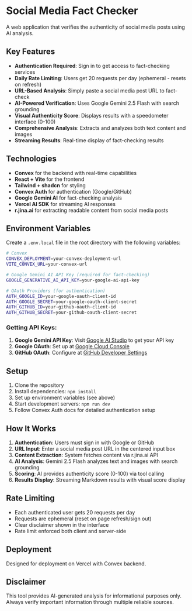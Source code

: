 # Social Media Fact Checker

A web application that verifies the authenticity of social media posts using AI analysis.

## Key Features

- **Authentication Required**: Sign in to get access to fact-checking services
- **Daily Rate Limiting**: Users get 20 requests per day (ephemeral - resets on refresh)
- **URL-Based Analysis**: Simply paste a social media post URL to fact-check
- **AI-Powered Verification**: Uses Google Gemini 2.5 Flash with search grounding
- **Visual Authenticity Score**: Displays results with a speedometer interface (0-100)
- **Comprehensive Analysis**: Extracts and analyzes both text content and images
- **Streaming Results**: Real-time display of fact-checking results

## Technologies

- **Convex** for the backend with real-time capabilities
- **React + Vite** for the frontend
- **Tailwind + shadcn** for styling
- **Convex Auth** for authentication (Google/GitHub)
- **Google Gemini AI** for fact-checking analysis
- **Vercel AI SDK** for streaming AI responses
- **r.jina.ai** for extracting readable content from social media posts

## Environment Variables

Create a `.env.local` file in the root directory with the following variables:

```bash
# Convex
CONVEX_DEPLOYMENT=your-convex-deployment-url
VITE_CONVEX_URL=your-convex-url

# Google Gemini AI API Key (required for fact-checking)
GOOGLE_GENERATIVE_AI_API_KEY=your-google-ai-api-key

# OAuth Providers (for authentication)
AUTH_GOOGLE_ID=your-google-oauth-client-id
AUTH_GOOGLE_SECRET=your-google-oauth-client-secret
AUTH_GITHUB_ID=your-github-oauth-client-id
AUTH_GITHUB_SECRET=your-github-oauth-client-secret
```

### Getting API Keys:

1. **Google Gemini API Key**: Visit [Google AI Studio](https://makersuite.google.com/app/apikey) to get your API key
2. **Google OAuth**: Set up at [Google Cloud Console](https://console.cloud.google.com/)
3. **GitHub OAuth**: Configure at [GitHub Developer Settings](https://github.com/settings/developers)

## Setup

1. Clone the repository
2. Install dependencies: `npm install`
3. Set up environment variables (see above)
4. Start development servers: `npm run dev`
5. Follow Convex Auth docs for detailed authentication setup

## How It Works

1. **Authentication**: Users must sign in with Google or GitHub
2. **URL Input**: Enter a social media post URL in the centered input box
3. **Content Extraction**: System fetches content via r.jina.ai API
4. **AI Analysis**: Gemini 2.5 Flash analyzes text and images with search grounding
5. **Scoring**: AI provides authenticity score (0-100) via tool calling
6. **Results Display**: Streaming Markdown results with visual score display

## Rate Limiting

- Each authenticated user gets 20 requests per day
- Requests are ephemeral (reset on page refresh/sign out)
- Clear disclaimer shown in the interface
- Rate limit enforced both client and server-side

## Deployment

Designed for deployment on Vercel with Convex backend.

## Disclaimer

This tool provides AI-generated analysis for informational purposes only. Always verify important information through multiple reliable sources.
